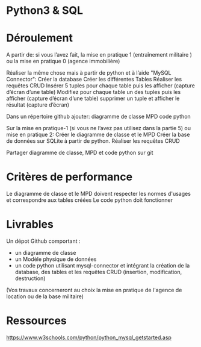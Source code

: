# Python3 & SQL 

# Déroulement 

A partir de:
si vous l’avez fait, la mise en pratique 1 (entraînement militaire ) 
ou la mise en pratique 0 (agence immobilière)

Réaliser la même chose mais à partir de python et à l’aide "MySQL Connector":
Créer la database
Créer les différentes Tables
Réaliser les requêtes CRUD
Insérer 5 tuples pour chaque table puis les afficher (capture d’écran d’une table)
Modifiez pour chaque table un des tuples puis les afficher (capture d’écran d’une table)
supprimer un tuple et afficher le résultat (capture d’écran)

Dans un répertoire github ajouter:
diagramme de classe
MPD
code python

Sur la mise en pratique-1 (si vous ne l’avez pas utilisez dans la partie 5) ou mise en pratique 2:
Créer le diagramme de classe et le MPD
Créer la base de données sur SQLite à partir de python.
Réaliser les requêtes CRUD

Partager diagramme de classe, MPD et code python sur git

# Critères de performance

Le diagramme de classe et le MPD doivent respecter les normes d'usages et correspondre aux tables créées Le code python doit fonctionner

# Livrables

Un dépot Github comportant :
- un diagramme de classe
- un Modèle physique de données
- un code python utilisant mysql-connector et intégrant la création de la database, des tables et les requêtes CRUD (insertion, modification, destruction)

(Vos travaux concerneront au choix la mise en pratique de l'agence de location ou de la base militaire) 

# Ressources 

https://www.w3schools.com/python/python_mysql_getstarted.asp


